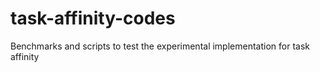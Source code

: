 # task-affinity-codes
Benchmarks and scripts to test the experimental implementation for task affinity

